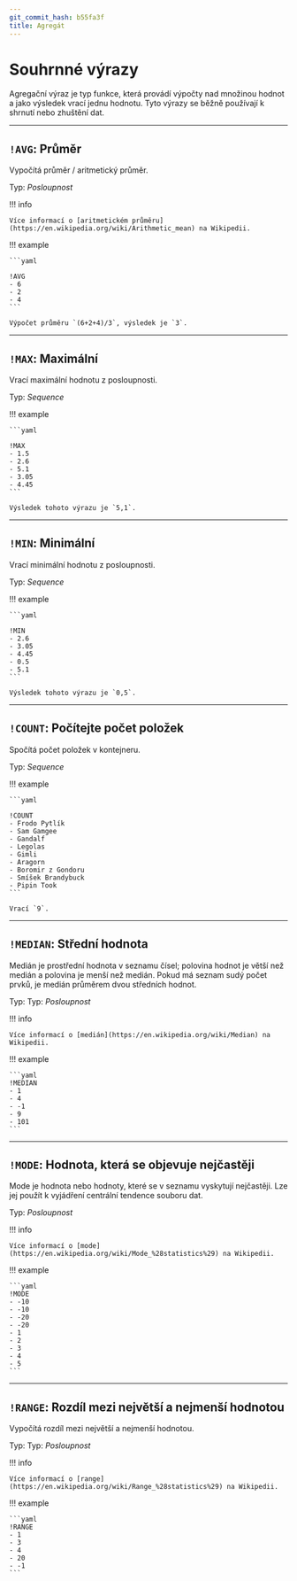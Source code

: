 ```yaml
---
git_commit_hash: b55fa3f
title: Agregát
---
```


# Souhrnné výrazy

Agregační výraz je typ funkce, která provádí výpočty nad množinou hodnot a jako výsledek vrací jednu hodnotu.
Tyto výrazy se běžně používají k shrnutí nebo zhuštění dat.

---

## `!AVG`: Průměr 

Vypočítá průměr / aritmetický průměr.

Typ: _Posloupnost_

!!! info

	
	
	
	Více informací o [aritmetickém průměru](https://en.wikipedia.org/wiki/Arithmetic_mean) na Wikipedii.
	

!!! example

	
	
	```yaml
	
	!AVG
	- 6
	- 2
	- 4
	```
	
	Výpočet průměru `(6+2+4)/3`, výsledek je `3`.
	

---

## `!MAX`: Maximální 

Vrací maximální hodnotu z posloupnosti.

Typ: _Sequence_

!!! example

	
	
	```yaml
	
	!MAX
	- 1.5
	- 2.6
	- 5.1
	- 3.05
	- 4.45
	```
	
	Výsledek tohoto výrazu je `5,1`.
	

---

## `!MIN`: Minimální 

Vrací minimální hodnotu z posloupnosti.

Typ: _Sequence_

!!! example

	
	
	```yaml
	
	!MIN
	- 2.6
	- 3.05
	- 4.45
	- 0.5
	- 5.1
	```
	
	Výsledek tohoto výrazu je `0,5`.
	

---

## `!COUNT`: Počítejte počet položek 

Spočítá počet položek v kontejneru.

Typ: _Sequence_

!!! example

	
	
	```yaml
	
	!COUNT
	- Frodo Pytlík
	- Sam Gamgee
	- Gandalf
	- Legolas
	- Gimli
	- Aragorn
	- Boromir z Gondoru
	- Smíšek Brandybuck
	- Pipin Took
	```
	
	Vrací `9`.
	

---

## `!MEDIAN`: Střední hodnota 

Medián je prostřední hodnota v seznamu čísel; polovina hodnot je větší než medián a polovina je menší než medián.
Pokud má seznam sudý počet prvků, je medián průměrem dvou středních hodnot.

Typ: Typ: _Posloupnost_


!!! info

	
	
	
	Více informací o [medián](https://en.wikipedia.org/wiki/Median) na Wikipedii.
	
	


!!! example

	
	
	```yaml
	!MEDIAN
	- 1
	- 4
	- -1
	- 9
	- 101
	```
	

---

## `!MODE`: Hodnota, která se objevuje nejčastěji 

Mode je hodnota nebo hodnoty, které se v seznamu vyskytují nejčastěji.
Lze jej použít k vyjádření centrální tendence souboru dat.

Typ: _Posloupnost_

!!! info

	
	
	
	Více informací o [mode](https://en.wikipedia.org/wiki/Mode_%28statistics%29) na Wikipedii.
	
	


!!! example

	
	
	```yaml
	!MODE
	- -10
	- -10
	- -20
	- -20
	- 1
	- 2
	- 3
	- 4
	- 5
	```
	

---

## `!RANGE`: Rozdíl mezi největší a nejmenší hodnotou 

Vypočítá rozdíl mezi největší a nejmenší hodnotou.

Typ: Typ: _Posloupnost_

!!! info

	
	
	
	Více informací o [range](https://en.wikipedia.org/wiki/Range_%28statistics%29) na Wikipedii.
	


!!! example

	
	
	```yaml
	!RANGE
	- 1
	- 3
	- 4
	- 20
	- -1
	```

